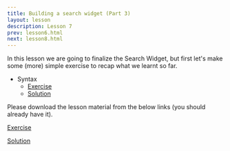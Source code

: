 ```yaml
---
title: Building a search widget (Part 3)
layout: lesson
description: Lesson 7
prev: lesson6.html
next: lesson8.html
---
```


In this lesson we are going to finalize the Search Widget, but first let's make some (more) simple exercise to recap what we learnt so far.

* Syntax
    * [Exercise](https://jsbin.com/puhoboh/2/edit?js,output)
    * [Solution](https://jsbin.com/puhoboh/4/edit?js,output)


Please download the lesson material from the below links (you should already have it).

[Exercise](https://github.com/ClaudioCorridore/expedia-javascript-for-beginners/raw/master/exercises/sw1/sw1.zip)

[Solution](https://github.com/ClaudioCorridore/expedia-javascript-for-beginners/raw/master/exercises/sw1/sw1-solution.zip)
